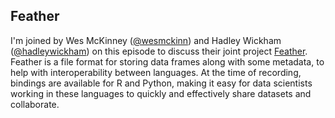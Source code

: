 ## Feather

I'm joined by Wes McKinney (<a href="https://twitter.com/wesmckinn">@wesmckinn</a>) and Hadley Wickham (<a href="https://twitter.com/hadleywickham">@hadleywickham</a>) on this episode to discuss their joint project <a href="https://github.com/wesm/feather">Feather</a>.  Feather is a file format for storing data frames along with some metadata, to help with interoperability between languages.  At the time of recording, bindings are available for R and Python, making it easy for data scientists working in these
languages to quickly and effectively share datasets and collaborate.